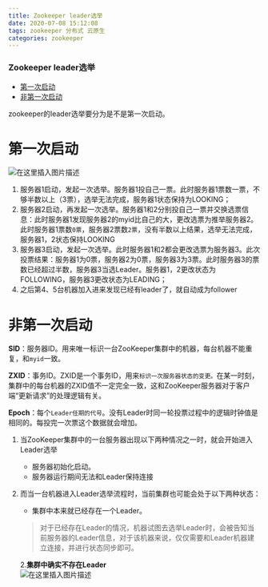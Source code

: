 ```yaml
---
title: Zookeeper leader选举
date: 2020-07-08 15:12:08
tags: zookeeper 分布式 云原生
categories: zookeeper
---
```


<!--more-->

### Zookeeper leader选举

- [第一次启动](#_3)
- [非第一次启动](#_11)

zookeeper的leader选举要分为是不是第一次启动。

# 第一次启动

![在这里插入图片描述](https://img-blog.csdnimg.cn/ca757123f1df46cd961bdaf624be2958.png?x-oss-process=image/watermark,type_ZHJvaWRzYW5zZmFsbGJhY2s,shadow_50,text_Q1NETiBAZkZlZS1vcHM=,size_20,color_FFFFFF,t_70,g_se,x_16)

1.  服务器1启动，发起一次选举。服务器1投自己一票。此时服务器1票数一票，不够半数以上（3票），选举无法完成，服务器1状态保持为LOOKING；
2.  服务器2启动，再发起一次选举。服务器1和2分别投自己一票并交换选票信息：此时服务器1发现服务器2的myid比自己的大，更改选票为推举服务器2。此时服务器1票数`0票`，服务器2票数`2票`，没有半数以上结果，选举无法完成，服务器1，2状态保持LOOKING
3.  服务器3启动，发起一次选举。此时服务器1和2都会更改选票为服务器3。此次投票结果：服务器1为0票，服务器2为0票，服务器3为3票。此时服务器3的票数已经超过半数，服务器3当选Leader。服务器1，2更改状态为FOLLOWING，服务器3更改状态为LEADING；
4.  之后第4、5台机器加入进来发现已经有leader了，就自动成为follower

# 非第一次启动

**SID**：服务器ID。用来唯一标识一台ZooKeeper集群中的机器，每台机器不能重复，和`myid`一致。

**ZXID**：事务ID。ZXID是一个事务ID，用来`标识一次服务器状态的变更。`在某一时刻，集群中的每台机器的ZXID值不一定完全一致，这和ZooKeeper服务器对于客户端“更新请求”的处理逻辑有关。

**Epoch**：每个`Leader任期的代号`。没有Leader时同一轮投票过程中的逻辑时钟值是相同的。每投完一次票这个数据就会增加。

1.  当ZooKeeper集群中的一台服务器出现以下两种情况之一时，就会开始进入Leader选举

    - 服务器初始化启动。
    - 服务器运行期间无法和Leader保持连接

2.  而当一台机器进入Leader选举流程时，当前集群也可能会处于以下两种状态：

    - 集群中本来就已经存在一个Leader。

    > 对于已经存在Leader的情况，机器试图去选举Leader时，会被告知当前服务器的Leader信息，对于该机器来说，仅仅需要和Leader机器建立连接，并进行状态同步即可。

    2.**集群中确实不存在Leader**  
    ![在这里插入图片描述](https://img-blog.csdnimg.cn/af43646be9474b58928b243958bdefea.png?x-oss-process=image/watermark,type_ZHJvaWRzYW5zZmFsbGJhY2s,shadow_50,text_Q1NETiBAZkZlZS1vcHM=,size_20,color_FFFFFF,t_70,g_se,x_16)
